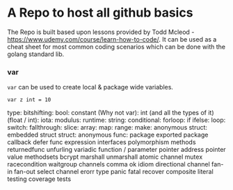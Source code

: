 # A Repo to host all github basics

The Repo is built based upon lessons provided by Todd Mcleod - https://www.udemy.com/course/learn-how-to-code/. It can be used as a cheat sheet for most common coding scenarios which can be done with the golang standard lib.

### **var**
```var``` can be used to create local & package wide variables. 

```var z int = 10```



type:
bitshifting:
bool:
constant (Why not var):
int (and all the types of it)(float / int):
iota:
modulus:
runtime:
string:
conditional:
forloop:
if ifelse:
loop:
switch:
fallthrough:
slice:
array:
map:
range:
make:
anonymous struct:
embedded struct
struct:
anonymous func:
package
exported package
callback
defer
func expression
interfaces
polymorphism
methods
returnedfunc
unfurling
variadic function / parameter
pointer address
pointer value
methodsets
bcrypt
marshall
unmarshall
atomic
channel
mutex
racecondition
waitgroup
channels
comma ok idiom
directional channel
fan-in
fan-out
select channel
erorr type
panic
fatal
recover
composite literal
testing
coverage tests
